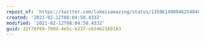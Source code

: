```yaml
---
repost_of: 'https://twitter.com/lukeisamazing/status/1359614909462548486?s=09'
created: '2021-02-12T08:04:50.433Z'
modified: '2021-02-12T08:04:50.433Z'
guid: 32f70f69-798d-4e5c-b237-c63462169183
---
```

 
